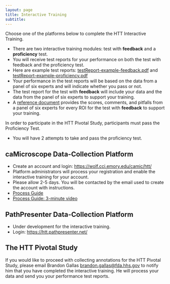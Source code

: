 ```yaml
---
layout: page
title: Interactive Training
subtitle: 
---
```


Choose one of the platforms below to complete the HTT Interactive Training.

* There are two interactive training modules: test with **feedback** and a **proficiency** test.
* You will receive test reports for your performance on both the test with feedback and the proficiency test.
* Here are example test reports: [testReport-example-feedback.pdf](/pdfs/testReport-example-feedback.pdf) and [testReport-example-proficiency.pdf](/pdfs/testReport-example-proficiency.pdf)
* Your performance in the test reports will be based on the data from a panel of six experts and will indicate whether you pass or not.
* The test report for the test with **feedback** will include your data and the data from the panel of six experts to support your training.
* A [reference document](/training-2023/feedbackRefDoc.md) provides the scores, comments, and pitfalls from a panel of six experts for every ROI for the test with **feedback** to support your training.

In order to participate in the HTT Pivotal Study, participants must pass the Proficiency Test.
* You will have 2 attempts to take and pass the proficiency test.

## caMicroscope Data-Collection Platform
* Create an account and login: https://wolf.cci.emory.edu/camic/htt/
* Platform administrators will process your registration and enable the interactive training for your account.
* Please allow 2-5 days. You will be contacted by the email used to create the account with instructions.
* [Process Guide](/training-2023/pdfs/caMicro-ProcessGuide-20230821.pdf)
* [Process Guide: 3-minute video](https://vimeo.com/843982034)

## PathPresenter Data-Collection Platform
* Under development for the interactive training.
* Login: https://htt.pathpresenter.net/

## The HTT Pivotal Study
If you would like to proceed with collecting annotations for the HTT Pivotal Study, please email Brandon Gallas [brandon.gallas@fda.hhs.gov](mailto:brandon.gallas@fda.hhs.gov) to notify him that you have completed the interactive training. He will process your data and send you your performance test reports.
